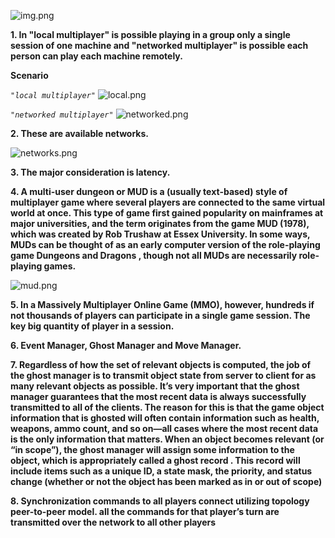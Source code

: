 ![img.png](questions.png)

**1. In "local multiplayer" is possible playing in a group only a single session of one machine
   and "networked multiplayer" is possible each person can play each machine remotely.**
   
**Scenario**

_`"local multiplayer"`_
![local.png](local.png)

_`"networked multiplayer"`_
![networked.png](networked.png)


**2. These are available networks.**

![networks.png](networks.png)


**3. The major consideration is latency.**

**4. A multi-user dungeon or MUD is a (usually text-based) style of multiplayer game where
 several players are connected to the same virtual world at once. This type of game first gained
 popularity on mainframes at major universities, and the term originates from the game MUD
 (1978), which was created by Rob Trushaw at Essex University. In some ways, MUDs can be
 thought of as an early computer version of the role-playing game Dungeons and Dragons ,
 though not all MUDs are necessarily role-playing games.**

![mud.png](mud.jpg)


**5. In a Massively
Multiplayer Online Game (MMO), however, hundreds if not thousands of players can participate
in a single game session. The key big quantity of player in a session.**

**6. Event Manager, Ghost Manager and Move Manager.**

**7. Regardless of how the set of relevant objects is computed, the job of the ghost manager is to
transmit object state from server to client for as many relevant objects as possible. It’s very
important that the ghost manager guarantees that the most recent data is always successfully
transmitted to all of the clients. The reason for this is that the game object information that is
ghosted will often contain information such as health, weapons, ammo count, and so on—all
cases where the most recent data is the only information that matters.
When an object becomes relevant (or “in scope”), the ghost manager will assign some
information to the object, which is appropriately called a ghost record . This record will include
items such as a unique ID, a state mask, the priority, and status change (whether or not the
object has been marked as in or out of scope)**

**8. Synchronization commands to all players connect utilizing topology peer-to-peer model.
all the commands for that player’s turn are transmitted over the network to all
other players**